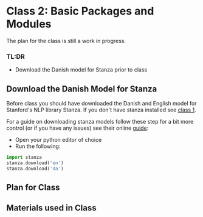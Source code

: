 # Class 2: Basic Packages and Modules
The plan for the class is still a work in progress.


### TL:DR
 - Download the Danish model for Stanza prior to class

## Download the Danish Model for Stanza
Before class you should have downloaded the Danish and English model for Stanford's NLP library Stanza. If you don't have stanza installed see [class 1](classroom_materials/class_01/class_01.md).

For a guide on downloading stanza models follow these step for a bit more control (or if you have any issues) see their online [guide](https://stanfordnlp.github.io/stanza/download_models.html):
- Open your python editor of choice
- Run the following:

```Python
import stanza
stanza.download('en')
stanza.download('da')
```


## Plan for Class


## Materials used in Class



<!---
This class is intended as an introduction to pandas and numpy as well 

* re, os
* pandas, numpy ?
* python classes
-->

